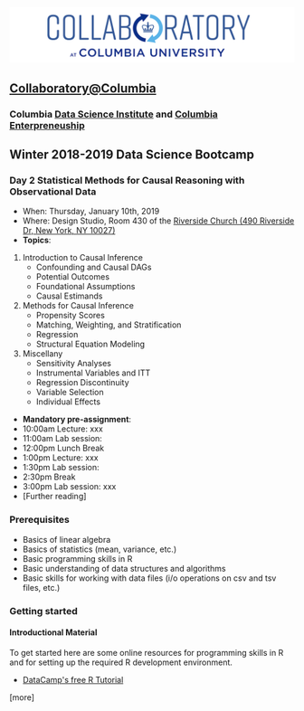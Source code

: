 ![collaboratory logo](../../Misc-files/collaboratory2.png)

## [Collaboratory@Columbia](http://collaboratory.columbia.edu/)
### Columbia [Data Science Institute](http://datascience.columbia.edu/) and [Columbia Enterpreneuship](http://entrepreneurship.columbia.edu/)
## Winter 2018-2019 Data Science Bootcamp
### Day 2 Statistical Methods for Causal Reasoning with Observational Data

- When: Thursday, January 10th, 2019
- Where: Design Studio, Room 430 of the [Riverside Church (490 Riverside Dr, New York, NY 10027)](https://www.google.com/maps/dir//40.8112215,-73.963428/@40.8113575,-73.9638732,19z/data=!4m2!4m1!3e3)
- **Topics**:

1. Introduction to Causal Inference
    - Confounding and Causal DAGs
    - Potential Outcomes
    - Foundational Assumptions
    - Causal Estimands
2. Methods for Causal Inference
    - Propensity Scores
    - Matching, Weighting, and Stratification
    - Regression
    - Structural Equation Modeling
3. Miscellany
    - Sensitivity Analyses
    - Instrumental Variables and ITT
    - Regression Discontinuity
    - Variable Selection
    - Individual Effects

- **Mandatory pre-assignment**:
- 10:00am Lecture: xxx
- 11:00am Lab session: 
- 12:00pm Lunch Break
- 1:00pm Lecture: xxx
- 1:30pm Lab session: 
- 2:30pm Break
- 3:00pm Lab session: xxx
- [Further reading]

### Prerequisites
 
+ Basics of linear algebra
+ Basics of statistics (mean, variance, etc.)
+ Basic programming skills in R
+ Basic understanding of data structures and algorithms
+ Basic skills for working with data files (i/o operations on csv and tsv files, etc.)

### Getting started

#### Introductional Material

To get started here are some online resources for programming skills in R and for setting up the required R development environment.

+ [DataCamp's free R Tutorial](https://www.datacamp.com/courses/free-introduction-to-r)

[more]
